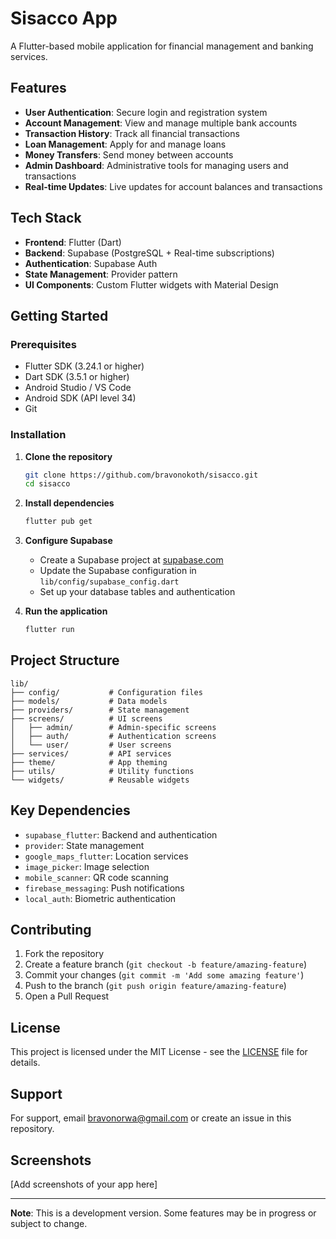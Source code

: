 # Sisacco App

A Flutter-based mobile application for financial management and banking services.

## Features

- **User Authentication**: Secure login and registration system
- **Account Management**: View and manage multiple bank accounts
- **Transaction History**: Track all financial transactions
- **Loan Management**: Apply for and manage loans
- **Money Transfers**: Send money between accounts
- **Admin Dashboard**: Administrative tools for managing users and transactions
- **Real-time Updates**: Live updates for account balances and transactions

## Tech Stack

- **Frontend**: Flutter (Dart)
- **Backend**: Supabase (PostgreSQL + Real-time subscriptions)
- **Authentication**: Supabase Auth
- **State Management**: Provider pattern
- **UI Components**: Custom Flutter widgets with Material Design

## Getting Started

### Prerequisites

- Flutter SDK (3.24.1 or higher)
- Dart SDK (3.5.1 or higher)
- Android Studio / VS Code
- Android SDK (API level 34)
- Git

### Installation

1. **Clone the repository**
   ```bash
   git clone https://github.com/bravonokoth/sisacco.git
   cd sisacco
   ```

2. **Install dependencies**
   ```bash
   flutter pub get
   ```

3. **Configure Supabase**
   - Create a Supabase project at [supabase.com](https://supabase.com)
   - Update the Supabase configuration in `lib/config/supabase_config.dart`
   - Set up your database tables and authentication

4. **Run the application**
   ```bash
   flutter run
   ```

## Project Structure

```
lib/
├── config/           # Configuration files
├── models/           # Data models
├── providers/        # State management
├── screens/          # UI screens
│   ├── admin/        # Admin-specific screens
│   ├── auth/         # Authentication screens
│   └── user/         # User screens
├── services/         # API services
├── theme/            # App theming
├── utils/            # Utility functions
└── widgets/          # Reusable widgets
```

## Key Dependencies

- `supabase_flutter`: Backend and authentication
- `provider`: State management
- `google_maps_flutter`: Location services
- `image_picker`: Image selection
- `mobile_scanner`: QR code scanning
- `firebase_messaging`: Push notifications
- `local_auth`: Biometric authentication

## Contributing

1. Fork the repository
2. Create a feature branch (`git checkout -b feature/amazing-feature`)
3. Commit your changes (`git commit -m 'Add some amazing feature'`)
4. Push to the branch (`git push origin feature/amazing-feature`)
5. Open a Pull Request

## License

This project is licensed under the MIT License - see the [LICENSE](LICENSE) file for details.

## Support

For support, email bravonorwa@gmail.com or create an issue in this repository.

## Screenshots

[Add screenshots of your app here]

---

**Note**: This is a development version. Some features may be in progress or subject to change.
